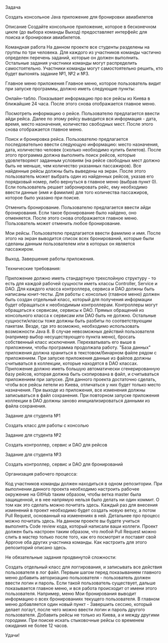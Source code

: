 Задача

Создать консольное Java приложение для бронировки авиабилетов

Описание
Создайте консольное приложение, которое в бесконечном цикле (до выбора команды Выход) предоставляет интерфейс для поиска и бронировки авиабилетов.

Командная работа
На данном проекте все студенты разделены на группы по три человека. Для каждого из участников команды частично определен перечень заданий, которые он должен выполнить. Остальные задания участники команды могут распределить самостоятельно. Участники команды могут самостоятельно решить, кто будет выпонять задание №1, №2 и №3.

Главное меню приложения
Главное меню, которое пользователь видит при запуске программы, должно иметь следующие пункты:


Онлайн-табло. Показывает информацию про все рейсы из Киева в ближайшие 24 часа. После этого снова отображается главное меню.

Посмотреть информацию о рейсе. Пользователю предлагается ввести айди рейса. Далее по этому рейсу выводится вся информация - дата, время, место назначения, количество свободных мест. После этого снова отображается главное меню.

Поиск и бронировка рейса. Пользователю предлагается последовательно ввести следующую информацию: место назначения, дата, количество человек (сколько необходимо купить билетов). После этого программа должна выполнить поиск рейсов, которые удовлетворяют заданным условиям (на рейсе свободных мест должно быть не меньше, чем количество указанных пассажиров). Все найденные рейсы должны быть выведены на экран. После этого пользователь может выбрать один из найденных рейсов, указав его порядковый номер, либо вернуться в главное меню (выбрав пункт 0). Если пользователь решает забронировать рейс, ему необходимо ввести данные (имя и фамилия) для того количества пассажиров, которое было указано при поиске.

Отменить бронирование. Пользователю предлагается ввести айди бронирования. Если такое бронирование было найдено, оно отменяется. После этого снова отображается главное меню. Пользователь может отменить любое бронирование.

Мои рейсы. Пользователю предлагается ввести фамилию и имя. После этого на экран выводится список всех бронирований, которые были сделаны данным пользователем или в которых он является пассажиром.

Выход. Завершение работы приложения.


Технические требования:

Приложение должно иметь стандартную трехслойную структуру - то есть для каждой рабочей сущности иметь классы Controller, Service и DAO.
Для каждого класса контроллера, сервиса и DAO должны быть написаны юнит-тесты.
Для работы с консолью (главное меню) должен быть создан отдельный класс, который для получения информации будет обращаться к необходимым контроллерам. Контроллеры могут обращаться к сервисам, сервисы к DAO. Прямых обращений из консольного класса к сервисам или DAO быть не должно.
Остальные сущности/классы тоже должны быть разбиты по соответствующим пакетам.
Везде, где это возможно, необходимо использовать возможности Java 8.
В случае невозможных действий пользователя (например выбор несуществующего пункта меню), бросать собственный класс исключения. Перехватывать его выше в приложении, чтобы программа продолжала работу.
"База данных" приложения должна храниться в текстовом/бинарном файле рядом с приложением. При запуске приложения данные из файлов должны считываться в коллекции, которые находятся в DAO классах.
Приложение должно иметь большую автоматически сгенерированную базу рейсов, которая должна быть скопирована в файл, и считываться приложением при запуске.
Для данного проекта достаточно сделать, чтобы все рейсы летели из Киева, отличаться у них будет только место назначения.
При выходе из приложения, все изменения должны записываться в файл сохранения. При повторном запуске приложения коллекции в DAO должны заново инициализироваться данными из файла сохранения.


Задание для студента №1

Создать класс для работы с консолью


Задание для студента №2

Создать контроллер, сервис и DAO для рейсов


Задание для студента №3

Создать контроллер, сервис и DAO для бронирований


Организация рабочего процесса:

Код участников команды должен находиться в одном репозитории.
При выполнении данного проекта необходимо настроить рабочее окружение на GitHub таким образом, чтобы ветка master была защищенной, и в нее напрямую нельзя было делать ни один коммит. О том как это сделать можно почитать здесь.
Каждый раз для внесения изменений в проект необходимо будет создать новую ветку, а потом Pull Request, основанный на изменениях в ней. Детальнее про процесс можно почитать здесь.
На данном проекте вы будете учиться выполнять Code review кода, который написали ваши коллеги. Проект должен быть настроен таким образом, что любой Pull Request можно слить в мастер только после того, как его посмотрят и поставят свой Approve оба других участника команды. Как настроить для этого репозиторий описано здесь.


Не обязательные задания продвинутой сложности:

Создать отдельный класс для логгирования, и записывать все действия пользователя в лог файл.
Первым шагом перед показыванием главного меню добавить авторизацию пользователя - пользователь должен ввести логин и пароль. Если такой пользователь существует, дальше показывается главное меню, и вся работа происходит от имени этого пользователя. Например, меню Мои бронирования выводит информацию о всех бронированиях текущего пользователя. В главном меню добавляется один новый пункт - Завершить сессию, который делает логаут, после чего можно ввести логин и пароль другого пользователя.
Добавить рейсы не только из Киева, а и между другими городами. При поиске искать стыковочные рейсы со временем ожидания не более 12 часов.


Удачи!
